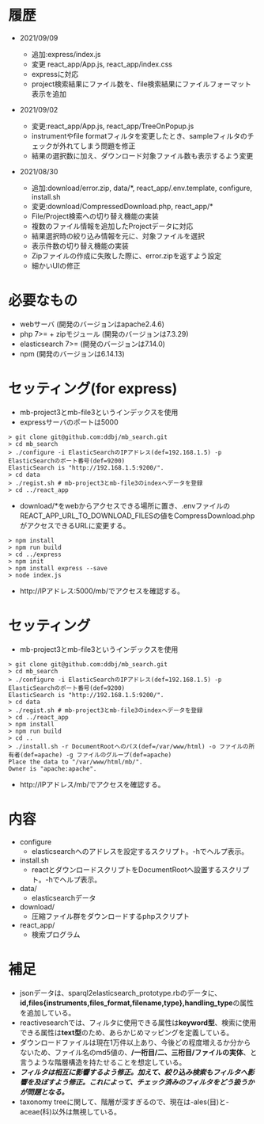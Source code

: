 # 履歴

- 2021/09/09
  - 追加:express/index.js
  - 変更 react_app/App.js, react_app/index.css
  - expressに対応
  - project検索結果にファイル数を、file検索結果にファイルフォーマット表示を追加

- 2021/09/02
  - 変更:react_app/App.js, react_app/TreeOnPopup.js
  - instrumentやfile formatフィルタを変更したとき、sampleフィルタのチェックが外れてしまう問題を修正
  - 結果の選択数に加え、ダウンロード対象ファイル数も表示するよう変更

- 2021/08/30
  - 追加:download/error.zip, data/*, react_app/.env.template, configure, install.sh
  - 変更:download/CompressedDownload.php, react_app/*
  - File/Project検索への切り替え機能の実装
  - 複数のファイル情報を追加したProjectデータに対応
  - 結果選択時の絞り込み情報を元に、対象ファイルを選択
  - 表示件数の切り替え機能の実装
  - Zipファイルの作成に失敗した際に、error.zipを返すよう設定
  - 細かいUIの修正

# 必要なもの

- webサーバ (開発のバージョンはapache2.4.6)
- php 7>= + zipモジュール (開発のバージョンは7.3.29)
- elasticsearch 7>= (開発のバージョンは7.14.0)
- npm (開発のバージョンは6.14.13)

# セッティング(for express)
- mb-project3とmb-file3というインデックスを使用
- expressサーバのポートは5000

```
> git clone git@github.com:ddbj/mb_search.git
> cd mb_search
> ./configure -i ElasticSearchのIPアドレス(def=192.168.1.5) -p ElasticSearchのポート番号(def=9200)
ElasticSearch is "http://192.168.1.5:9200/".
> cd data
> ./regist.sh # mb-project3とmb-file3のindexへデータを登録
> cd ../react_app
```
- download/*をwebからアクセスできる場所に置き、.envファイルのREACT_APP_URL_TO_DOWNLOAD_FILESの値をCompressDownload.phpがアクセスできるURLに変更する。
```
> npm install
> npm run build
> cd ../express
> npm init
> npm install express --save
> node index.js
```
- http\://IPアドレス:5000/mb/でアクセスを確認する。

# セッティング
- mb-project3とmb-file3というインデックスを使用

```
> git clone git@github.com:ddbj/mb_search.git
> cd mb_search
> ./configure -i ElasticSearchのIPアドレス(def=192.168.1.5) -p ElasticSearchのポート番号(def=9200)
ElasticSearch is "http://192.168.1.5:9200/".
> cd data
> ./regist.sh # mb-project3とmb-file3のindexへデータを登録
> cd ../react_app
> npm install
> npm run build
> cd ..
> ./install.sh -r DocumentRootへのパス(def=/var/www/html) -o ファイルの所有者(def=apache) -g ファイルのグループ(def=apache)
Place the data to "/var/www/html/mb/".
Owner is "apache:apache".
```

- http\://IPアドレス/mb/でアクセスを確認する。

# 内容

- configure
  - elasticsearchへのアドレスを設定するスクリプト。-hでヘルプ表示。
- install.sh
  - reactとダウンロードスクリプトをDocumentRootへ設置するスクリプト。-hでヘルプ表示。
- data/
  - elasticsearchデータ
- download/
  - 圧縮ファイル群をダウンロードするphpスクリプト
- react_app/
  - 検索プログラム

# 補足
- jsonデータは、sparql2elasticsearch_prototype.rbのデータに、**id,files{instruments,files_format,filename,type},handling_type**の属性を追加している。
- reactivesearchでは、フィルタに使用できる属性は**keyword型**、検索に使用できる属性は**text型**のため、あらかじめマッピングを定義している。
- ダウンロードファイルは現在1万件以上あり、今後どの程度増えるか分からないため、ファイル名のmd5値の、**/一桁目/二、三桁目/ファイルの実体**、と言うような階層構造を持たせることを想定している。
- ***フィルタは相互に影響するよう修正。加えて、絞り込み検索もフィルタへ影響を及ぼすよう修正。これによって、チェック済みのフィルタをどう扱うかが問題となる。***
- taxonomy treeに関して、階層が深すぎるので、現在は-ales(目)と-aceae(科)以外は無視している。
